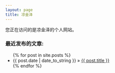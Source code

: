 ```yaml
---
layout: page
title: 凉金泽
---
```

您正在访问的是凉金泽的个人网站。

### 最近发布的文章:

<ul class="posts">
  {% for post in site.posts %}
    <li><span>{{ post.date | date_to_string }}</span> &raquo; <a href="{{ BASE_PATH }}{{ post.url }}">{{ post.title }}</a></li>
  {% endfor %}
</ul>


